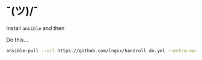 # ¯\(ツ)/¯

Install `ansible` and then 

Do this...

```bash
ansible-pull --url https://github.com/lngsx/handroll do.yml --extra-vars "human=$(whoami)" --ask-become-pass --verbose
```
